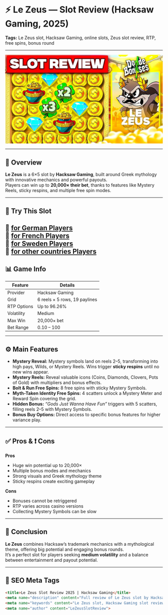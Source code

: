 # ⚡ Le Zeus — Slot Review (Hacksaw Gaming, 2025)

**Tags:** Le Zeus slot, Hacksaw Gaming, online slots, Zeus slot review, RTP, free spins, bonus round  

---

![Le Zeus Slot](./le-zeus-slot.png)

---

## 🎯 Overview
**Le Zeus** is a 6×5 slot by **Hacksaw Gaming**, built around Greek mythology with innovative mechanics and powerful payouts.  
Players can win up to **20,000× their bet**, thanks to features like Mystery Reels, sticky respins, and multiple free spin modes.  

---

## 🔗 Try This Slot
🎰 [for German Players ](https://k56thc2itt.com/?serial=47894&creative_id=1256&anid=SentinoDE&path=registration&retentionId=a8aecea0-2dac-41a0-82ca-59e0cf53f33f&utm_source=germany&utm_medium=Alina&utm_campaign=KingQONK&utm_term=SentinoDE) <br>
🎰 [for French Players ](https://k56thc2itt.com/?serial=47119&creative_id=1085&anid=SentinoFR&path=registration&retentionId=a8aecea0-2dac-41a0-82ca-59e0cf53f33f&utm_source=france&utm_medium=Alina&utm_campaign=KingQONK&utm_term=SentinoFR) <br>
🎰 [for Sweden Players ](https://k56thc2itt.com/?serial=53778&creative_id=1287&anid=SentinoSE&path=registration&retentionId=6ea75dae-5fbe-4550-b662-b83e4600a165&utm_source=sweden&utm_medium=Alina&utm_campaign=KingQONK&utm_term=SentinoSE) <br>
🎰 [for other countries Players ](https://k56thc2itt.com/?serial=53868&creative_id=1283&anid=SentinoFR&path=registration&retentionId=6ea75dae-5fbe-4550-b662-b83e4600a165&utm_source=france&utm_medium=Alina&utm_campaign=KingQONK&utm_term=SentinoFR) <br>
---

## 📊 Game Info

| Feature            | Details                          |
|--------------------|----------------------------------|
| Provider           | Hacksaw Gaming                   |
| Grid               | 6 reels × 5 rows, 19 paylines    |
| RTP Options        | Up to 96.26%                     |
| Volatility         | Medium                           |
| Max Win            | 20,000× bet                      |
| Bet Range          | 0.10 – 100                       |

---

## ⚙️ Main Features

- **Mystery Reveal:** Mystery symbols land on reels 2–5, transforming into high pays, Wilds, or Mystery Reels. Wins trigger **sticky respins** until no new wins appear.  
- **Mystery Reels:** Reveal valuable icons (Coins, Diamonds, Clovers, Pots of Gold) with multipliers and bonus effects.  
- **Bolt & Run Free Spins:** 8 free spins with sticky Mystery Symbols.  
- **Myth-Taken Identity Free Spins:** 4 scatters unlock a Mystery Meter and Reward Spin covering the grid.  
- **Hidden Bonus:** *“Gods Just Wanna Have Fun”* triggers with 5 scatters, filling reels 2–5 with Mystery Symbols.  
- **Bonus Buy Options:** Direct access to specific bonus features for higher variance play.  

---

## ✅ Pros & ❗ Cons

**Pros**
- Huge win potential up to 20,000×  
- Multiple bonus modes and mechanics  
- Strong visuals and Greek mythology theme  
- Sticky respins create exciting gameplay  

**Cons**
- Bonuses cannot be retriggered  
- RTP varies across casino versions  
- Collecting Mystery Symbols can be slow  

---

## 🌟 Conclusion
**Le Zeus** combines Hacksaw’s trademark mechanics with a mythological theme, offering big potential and engaging bonus rounds.  
It’s a perfect slot for players seeking **medium volatility** and a balance between entertainment and payout potential.  
  

---

## 🧠 SEO Meta Tags

```html
<title>Le Zeus Slot Review 2025 | Hacksaw Gaming</title>
<meta name="description" content="Full review of Le Zeus slot by Hacksaw Gaming (2025). RTP up to 96.26%, max win 20,000× bet, bonus features, Mystery Reels & free spins.">
<meta name="keywords" content="Le Zeus slot, Hacksaw Gaming slot review, Zeus slot, online slots, slot RTP 96.26, free spins, mystery reels, casino slots 2025">
<meta name="author" content="LeZeusSlotReview">
